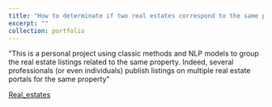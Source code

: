 ```yaml
---
title: "How to determinate if two real estates correspond to the same property ?"
excerpt: ""
collection: portfolio
---
```


"This is a personal project using classic methods and NLP models to group the real estate listings related to the same property. Indeed, several professionals (or even individuals) publish listings on multiple real estate portals for the same property"


[Real_estates](/files/real_estate_Chih-Kang_HUANG.ipynb)
